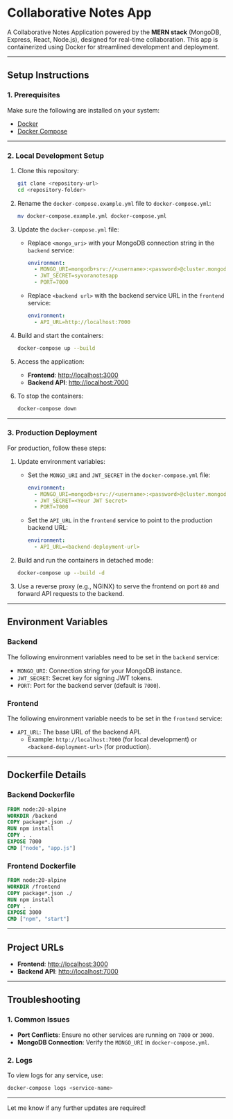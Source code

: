 # **Collaborative Notes App**  
A Collaborative Notes Application powered by the **MERN stack** (MongoDB, Express, React, Node.js), designed for real-time collaboration. This app is containerized using Docker for streamlined development and deployment.

---

## **Setup Instructions**

### **1. Prerequisites**
Make sure the following are installed on your system:
- [Docker](https://www.docker.com/)
- [Docker Compose](https://docs.docker.com/compose/)

---

### **2. Local Development Setup**

1. Clone this repository:
   ```bash
   git clone <repository-url>
   cd <repository-folder>
   ```

2. Rename the `docker-compose.example.yml` file to `docker-compose.yml`:
   ```bash
   mv docker-compose.example.yml docker-compose.yml
   ```

3. Update the `docker-compose.yml` file:
   - Replace `<mongo_uri>` with your MongoDB connection string in the `backend` service:
     ```yaml
     environment:
       - MONGO_URI=mongodb+srv://<username>:<password>@cluster.mongodb.net/db_name
       - JWT_SECRET=syvoranotesapp
       - PORT=7000
     ```
   - Replace `<backend url>` with the backend service URL in the `frontend` service:
     ```yaml
     environment:
       - API_URL=http://localhost:7000
     ```

4. Build and start the containers:
   ```bash
   docker-compose up --build
   ```

5. Access the application:
   - **Frontend**: [http://localhost:3000](http://localhost:3000)
   - **Backend API**: [http://localhost:7000](http://localhost:7000)

6. To stop the containers:
   ```bash
   docker-compose down
   ```

---

### **3. Production Deployment**

For production, follow these steps:

1. Update environment variables:
   - Set the `MONGO_URI` and `JWT_SECRET` in the `docker-compose.yml` file:
     ```yaml
     environment:
       - MONGO_URI=mongodb+srv://<username>:<password>@cluster.mongodb.net/db_name
       - JWT_SECRET=<Your JWT Secret>
       - PORT=7000
     ```
   - Set the `API_URL` in the `frontend` service to point to the production backend URL:
     ```yaml
     environment:
       - API_URL=<backend-deployment-url>
     ```

2. Build and run the containers in detached mode:
   ```bash
   docker-compose up --build -d
   ```

3. Use a reverse proxy (e.g., NGINX) to serve the frontend on port `80` and forward API requests to the backend.

---

## **Environment Variables**

### **Backend**
The following environment variables need to be set in the `backend` service:
- `MONGO_URI`: Connection string for your MongoDB instance.
- `JWT_SECRET`: Secret key for signing JWT tokens.
- `PORT`: Port for the backend server (default is `7000`).

### **Frontend**
The following environment variable needs to be set in the `frontend` service:
- `API_URL`: The base URL of the backend API.
  - Example: `http://localhost:7000` (for local development) or `<backend-deployment-url>` (for production).

---

## **Dockerfile Details**

### **Backend Dockerfile**
```dockerfile
FROM node:20-alpine
WORKDIR /backend
COPY package*.json ./
RUN npm install
COPY . .
EXPOSE 7000
CMD ["node", "app.js"]
```

### **Frontend Dockerfile**
```dockerfile
FROM node:20-alpine
WORKDIR /frontend
COPY package*.json ./
RUN npm install
COPY . .
EXPOSE 3000
CMD ["npm", "start"]
```

---

## **Project URLs**
- **Frontend**: [http://localhost:3000](http://localhost:3000)
- **Backend API**: [http://localhost:7000](http://localhost:7000)

---

## **Troubleshooting**

### **1. Common Issues**
- **Port Conflicts**: Ensure no other services are running on `7000` or `3000`.
- **MongoDB Connection**: Verify the `MONGO_URI` in `docker-compose.yml`.

### **2. Logs**
To view logs for any service, use:
```bash
docker-compose logs <service-name>
```

---

Let me know if any further updates are required!